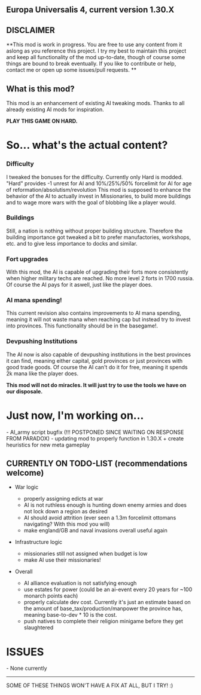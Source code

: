 <h2>Europa Universalis 4, current version 1.30.X</h2>

<h2>DISCLAIMER</h2>

**This mod is work in progress. You are free to use any content from it aslong as you reference this project. I try my best to maintain this project and keep all functionality of the mod up-to-date, though of course some things are bound to break eventually. If you like to contribute or help, contact me or open up some issues/pull requests. **
<h2>What is this mod?</h2>
This mod is an enhancement of existing  AI tweaking mods. Thanks to all already existing AI mods for inspiration.

**PLAY THIS GAME ON HARD.**
<h1> So... what's the actual content?</h1>
<h3>Difficulty</h3>
 I tweaked the bonuses for the difficulty. Currently only Hard is modded. "Hard" provides -1 unrest for AI and 10%/25%/50% forcelimit for AI for age of reformation/absolutism/revolution
This mod is supposed to enhance the behavior of the AI to actually invest in Missionaries, to build more buildings and to wage more wars with the goal of blobbing like a player would. 
<h3>Buildings</h3>
Still, a nation is nothing without proper building structure. Therefore the building importance got tweaked a bit to prefer manufactories, workshops, etc. and to give less importance to docks and similar. 
<h3>Fort upgrades</h3>
With this mod, the AI is capable of upgrading their forts more consistently when higher military techs are reached. No more level 2 forts in 1700 russia. Of course the AI pays for it aswell, just like the player does.
<h3>AI mana spending!</h3>
This current revision also contains improvements to AI mana spending, meaning it will not waste mana when reaching cap but instead try to invest into provinces. This functionality should be in the basegame!.
<h3>Devpushing Institutions</h3>
The AI now is also capable of devpushing institutions in the best provinces it can find, meaning either capital, gold provinces or just provinces with good trade goods. Of course the AI can't do it for free, meaning it spends 2k mana like the player does.

**This mod will not do miracles. It will just try to use the tools we have on our disposale.**
<h1>Just now, I'm working on...</h1>
- AI_army script bugfix (!!! POSTPONED SINCE WAITING ON RESPONSE FROM PARADOX)
- updating mod to properly function in 1.30.X + create heuristics for new meta gameplay

<h2>CURRENTLY ON TODO-LIST (recommendations welcome)</h2>

* War logic

  * properly assigning edicts at war
  * AI is not ruthless enough is hunting down enemy armies and does not lock down a region as desired
  * AI should avoid attrition (ever seen a 1.3m forcelimit ottomans navigating? With this mod you will)
  * make england/GB and naval invasions overall useful again

* Infrastructure logic
  * missionaries still not assigned when budget is low
  * make AI use their missionaries!
* Overall
  * AI alliance evaluation is not satisfying enough
  * use estates for power (could be an ai-event every 20 years for ~100 monarch points each)
  * properly calculate dev cost. Currently it's just an estimate based on the amount of base_tax/production/manpower the province has, meaning base-to-dev * 10 is the cost.
  * push natives to complete their religion minigame before they get slaughtered

<h1>ISSUES</h1>
- None currently

__________________________________________________________________
SOME OF THESE THINGS WON'T HAVE A FIX AT ALL, BUT I TRY! :) 